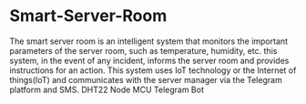 # Smart-Server-Room
The smart server room is an intelligent system that monitors the important parameters of the server room, such as temperature, humidity, etc. this system, in the event of any incident, informs the server room and provides instructions for an action. This system uses IoT technology or the Internet of things(IoT) and communicates with the server manager via the Telegram platform and SMS.
DHT22
Node MCU
Telegram Bot
